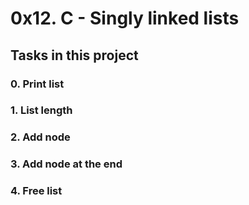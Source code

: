 # 0x12. C - Singly linked lists

## Tasks in this project

### 0. Print list

### 1. List length

### 2. Add node

### 3. Add node at the end

### 4. Free list
